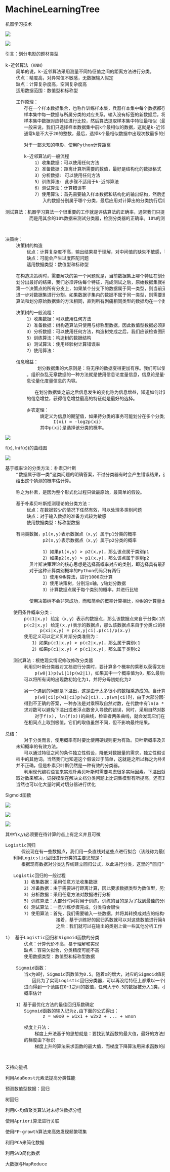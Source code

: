 # MachineLearningTree
机器学习技术

![](https://i.imgur.com/5eI07Uv.png)

![](https://i.imgur.com/REkMZtc.png)

<pre>
引言：划分电影的题材类型

k-近邻算法（KNN）
    简单的说，k-近邻算法采用测量不同特征值之间的距离方法进行分类。
    优点：精度高，对异常值不敏感，无数据输入假定
    缺点：计算复杂度高，空间复杂度高
    适用数据范围：数值型和标称型

    工作原理：
       存在一个样本数据集合，也称作训练样本集，兵器样本集中每个数据都存在标签，即我们知道
       样本集中每一数据与所属分类的对应关系，输入没有标签的新数据后，将新数据的每个特征与
       样本集中数据对应特征进行比较，然后算法提取样本集中特征最相似（最近邻）的分类标签，
       一般来说，我们只选择样本数据集中前k个最相似的数据，这就是k-近邻算法中的k的出处，
       通常k是不大于20的整数，最后，选择k个最相似数据中出现次数最多的分类，作为新数据的分类。

       对于一部未知的电影，使用Python计算距离

       k-近邻算法的一般流程
           1）收集数据：可以使用任何方法
           2）准备数据：距离计算所需要的数值，最好是结构化的数据格式
           3）分析数据: 可以使用任何方法
           5）训练算法: 此步骤不适用于k-近邻算法
           6）测试算法：计算错误率
           7）使用算法：首先需要输入样本数据和结构化的输出结构，然后运行k-近邻算法判定输
              入的数据分别属于哪个分类，最后应用对计算出的分类执行后续的处理

测试算法：机器学习算法一个很重要的工作就是评估算法的正确率，通常我们只提供已有数据的90%作为训练样本来训练分类器，
         而是用其余的10%数据来测试分类器，检测分类器的正确率。10%的测试数据应该是随机选择的。
    
          
</pre>

<pre>
决策树：
    决策树的构造
        优点：计算复杂度不高，输出结果易于理解，对中间值的缺失不敏感，可以处理不相关特征数据
        缺点：可能会产生过度匹配问题
        适用数据类型：数值型和标称型

    在构造决策树时，需要解决的第一个问题就是，当前数据集上哪个特征在划分数据分类时起决定作用。为了找到决定性的特征，
    划分出最好的结果，我们必须评估每个特征，完成测试之后，原始数据集就被划分为几个数据子集，这些数据子集会分布在
    第一个决策点的所有分支上，如果某个分支下的数据属于同一类型，则当前无需阅读的垃圾邮件正确地划分数据分类，无需
    进一步对数据集进行分割。如果数据子集内的数据不属于同一类型，则需要重复划分数据子集的过程，如何划分数据子集的
    算法和划分原始数据集的方法相同，直到所有剧痛相同类型的数据均在一个数据子集内。

    决策树的一般流程：
        1）收集数据：可以使用任何方法
        2）准备数据：树构造算法只使用与标称型数据，因此数值型数据必须离散化
        3）分析数据：可以使用任何方法，构造树完成之后，我们应该检查图形是否符合预期
        5）训练算法：构造树的数据结构
        6）测试算法：使用经验树计算错误率
        7）使用算法：

    信息增益：
            划分数据集的大原则是：将无序的数据变得更加有序。我们可以使用多种方法划分数据集，但是每种方法都有各自的优缺点
        。组织杂乱无章数据的一种方法就是使用信息论度量信息，信息论是量化处理信息的分支科学，我们可以在划分数据之前使用信
        息论量化度量信息的内容。

           在划分数据集之前之后信息发生的变化称为信息增益，知道如何计算信息增益，我们就可以计算每个特征值划分数据集获得
        的信息增益，获得信息增益最高的特征就是最好的选择。
  
        乡农定理：
             熵定义为信息的期望值，如果待分类的事务可能划分在多个分类之中，则符号xi定信息定义为
                  I(xi) = -log2p(xi)
             其中p(xi)是选择该分类的概率。 
</pre>

![](https://i.imgur.com/3AqLpbA.png)

f(x), ln(f(x))的曲线图

![](https://i.imgur.com/658ApMm.png)

<pre>
基于概率论的分类方法：朴素贝叶斯
    “数据属于哪一类”这类问题的明确答案，不过分类器有时会产生错误结果，这时可以要求分类器给出一个最优的类别猜测结果，同时
    给出这个猜测的概率估计算。

    称之为朴素，是因为整个形式化过程只做最原始，最简单的假设。

    基于朴素贝叶斯拒测理论的分类方法：
        优点：在数据较少的情况下任然有效，可以处理多类别问题
        缺点：对于输入数据的准备方式较为敏感
        使用数据类型：标称型数据

    有两类数据，p1(x,y)表示数据点（x,y）属于p1分类的概率
              p2(x,y)表示数据点（x,y）属于p2分类的概率

              1）如果p1(x,y) > p2(x,y)，那么该点属于类别p1
              2）如果p2(x,y) > p1(x,y)，那么该点属于类别p2
         贝叶斯决策理论的核心思想是选择高概率对应的类别，即选择具有最高概率的决策。
         对于这种计算类别概率的Python代码只有两行 
              1）使用KNN算法，进行1000次计算
              2）使用决策树，分别沿x轴，y轴划分数据
              3）计算数据点属于每个类别的概率，并进行比较
              
         使用决策树不会非常成功，而和简单的概率计算相比，KNN的计算量太大，因此，对于上述问题，最佳选择是使用概率比较方法
         
   使用条件概率分类：
       p(c1|x,y) 给定（x,y）表示的数据点，那么该数据点来自于分类c1的概率是多少
       p(c2|x,y) 给定(x,y)表示的数据点，那么该数据点来自于分类c2的概率是多少
             p(xi|x,y) = p(x,y|ci).p(ci)/p(x.y)
       使用定义可以定义贝叶斯分类准侧为：
          1）如果p(c1|x,y) > p(c2|x,y)，那么属于类别c1
          2）如果p(c1|x,y) < p(c1|x,y)，那么属于类别c2

   测试算法：根绝现实情况修改修改分类器
       利用贝叶斯分类器对文档进行分类时，要计算多个概率的乘积以获得文档属于某个类别的概率，即计算
           p(w0|1)p(w1|1)p(w2|1)，如果其中一个概率值为0，那么最后的乘积因为0，为降低这种影响，
       可以将所有词的出现数初始化为1，并将分母初始化为2

       另一个遇到的问题是下溢出，这是由于太多很小的数相乘造成的。当计算乘积
           p(w0|ci)p(w1|ci)p(w2|ci)...p(wn|ci)时，由于大部分因子都非常小，所以程序会下溢出或者
       得到不正确的答案，一种办法是对乘积取自然对数，在代数中有ln(a * b) = ln(a) + ln(b),于是通过
       求对数可以避免下溢出或者浮点数舍入导致的错误，同时，采用自然对数进行处理不会有任何损失。
           对于f(x), ln(f(x))的曲线，检查者两条曲线，就会发现它们在相同区域内同时增加或者减少，并且
       在相同点上取到极值。它们的取值虽然不同，但不影响最终结果。

总结：
       对于分类而言，使用概率有时要比使用硬规则更为有效。贝叶斯概率及贝叶斯准则提供了一种利用已知值来估计
    未知概率的有效方法。
       可以通过特征之间的条件独立性假设，降低对数据量的需求，独立性假设是指一个词的出现概率并不依赖于文
    档中的其他词。当然我们也知道这个假设过于简单，这就是之所以称之为朴素贝叶斯的原因，尽管条件独立性假设
    并不正确，但是朴素贝叶斯仍然是一种有效的分类器。
       利用现代编程语言来实现朴素贝叶斯时需要考虑很多实际因素。下溢出就是其中一个问题，它可以通过对概率
    取对数来解决，词袋模型在解决文档分类问题上比词集模型有所提高，还有其它一些方面的改进，比如说移除停用词，
    当然也可以化大量时间对切分器进行优化           
</pre>

Sigmoid函数

![](https://i.imgur.com/DyVDuly.png)

![](https://i.imgur.com/cVQIPr5.png)

![](https://i.imgur.com/zXFFp6N.png)

其中f(x,y)必须要在待计算的点上有定义并且可微

<pre>
Logistic回归
      假设现在有一些数据点，我们用一条直线对这些点进行拟合（该线称为最佳拟合直线），这个拟合过程就称作回归。
   利用Logicstic回归进行分类的主要思想是：
      根据现有数据对分类边界线建立回归公式，以此进行分类，这里的“回归”一词源于最佳拟合参数。

   Logistic回归的一般过程
       1）收集数据：采用任意方法收集数据
       2）准备数据：由于需要进行距离计算，因此要求数据类型为数值型，另外，结构化数据格式最佳
       3）分析数据：采用任意方法对数据进行分析
       5）训练算法：大部分时间将用于训练，训练的目的是为了找到最佳的分类回归系数
       6）测试算法：一旦训练步骤完成，分类将会很快
       7）使用算法：首先，我们需要输入一些数据，并将其转换成对应的结构化数值；
                   接着，基于训练好的回归系数就可以对这些数值进行简单的回归计算，判定他们属于哪个类别；
                   之后：我们就可以在输出的类别上做一些其他分析工作

1） 基于Logistic回归和Sigmoid函数的分类
       优点：计算代价不高，易于理解和实现
       缺点：容易欠拟合，分类精度可能不高
       使用数据类型：数值型和标称型数据

    Sigmoid函数：
       当x为0时，Sigmoid函数值为0.5。随着x的增大，对应的Sigmoid值将逼近于1；而随着x的减小，Sigmoid值将逼近于0，如果横坐标可读足够大，Sigmoid函数看起来很像一个跃阶函数。
          因此为了实现Logistic回归分类器，可以再没给特征上都乘以一个回归系数，然后把所有的结果值相加，将这个总和带入Sigmoid中，
       进而得到一个范围在0~1之间的数值，任何大于0.5的数据被分入1类，小于0.5的值即被分入0类。所以Logistic回归也可以被看成是一种
       概率估计

    1）基于最优化方法的最佳回归系数确定
       Sigmoid函数的输入记为z,由下面的公式得出：
              z = w0x0 + w1x1 + w2x2 + ... + wnxn

       梯度上升法：
           梯度上升法基于的思想就是：要找到某函数的最大值，最好的方法是沿着该函数的梯度方向探寻，如果梯度记为V, 则函数f(x,y)
       的梯度由下标识
           梯度上升的算法来求函数的最大值，而梯度下降算法用来求函数的最小值。
           
   
</pre>

<pre>
支持向量机
</pre>

<pre>
利用AdaBoost元素法提高分类性能
</pre>

<pre>
预测数值型数据：回归
</pre>

<pre>
树回归
</pre>

<pre>
利用K-均值聚类算法对未标注数据分组
</pre>

<pre>
使用Apriori算法进行关联
</pre>

<pre>
使用FP-growth算法来高效发现频繁项集
</pre>

<pre>
利用PCA来简化数据
</pre>

<pre>
利用SVD简化数据
</pre>

<pre>
大数据与MapReduce
</pre>
